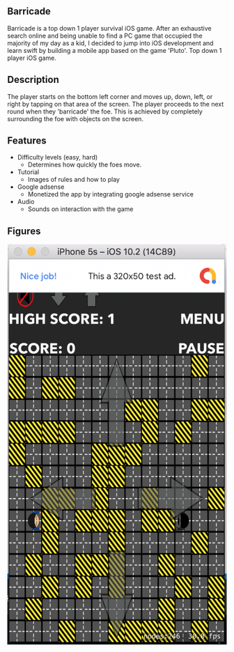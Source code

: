 ## Barricade
Barricade is a top down 1 player survival iOS game. After an exhaustive search online and being unable to find a PC game that occupied the majority of my day as a kid, I decided to jump into iOS development and learn swift by building a mobile app based on the game 'Pluto'.
Top down 1 player iOS game. 

## Description
The player starts on the bottom left corner and moves up, down, left, or right by tapping on that area of the screen.
The player proceeds to the next round when they 'barricade' the foe. This is achieved by completely surrounding the foe with objects on the screen.

## Features
- Difficulty levels (easy, hard)
  - Determines how quickly the foes move.
- Tutorial
  - Images of rules and how to play
- Google adsense
  - Monetized the app by integrating google adsense service
- Audio
  - Sounds on interaction with the game
 
 ## Figures
![alt text](https://github.com/minhhho2/Barricade/blob/master/assets/game.png)

